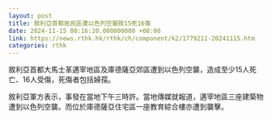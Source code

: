 ```yaml
---
layout: post
title: 敘利亞首都居民區遭以色列空襲致15死16傷
date: 2024-11-15 00:16:20.000000000 +08:00
link: https://news.rthk.hk/rthk/ch/component/k2/1779211-20241115.htm
categories: rthk
---
```


敘利亞首都大馬士革邁宰地區及庫德薩亞郊區遭到以色列空襲，造成至少15人死亡、16人受傷，死傷者包括婦孺。

敘利亞軍方表示，事發在當地下午三時許。當地傳媒就報道，邁宰地區三座建築物遭到以色列空襲。而位於庫德薩亞住宅區一座教育綜合樓亦遭到襲擊。
